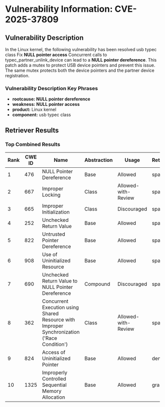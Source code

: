 # Vulnerability Information: CVE-2025-37809

## Vulnerability Description
In the Linux kernel, the following vulnerability has been resolved usb typec class Fix **NULL pointer access** Concurrent calls to typec_partner_unlink_device can lead to a **NULL pointer dereference**. This patch adds a mutex to protect USB device pointers and prevent this issue. The same mutex protects both the device pointers and the partner device registration.

### Vulnerability Description Key Phrases
- **rootcause:** **NULL pointer dereference**
- **weakness:** **NULL pointer access**
- **product:** Linux kernel
- **component:** usb typec class

## Retriever Results

### Top Combined Results

| Rank | CWE ID | Name | Abstraction | Usage  | Retrievers | Individual Scores |
|------|--------|------|-------------|-------|------------|-------------------|
| 1 | 476 | NULL Pointer Dereference | Base | Allowed | sparse | 0.401 |
| 2 | 667 | Improper Locking | Class | Allowed-with-Review | sparse | 0.351 |
| 3 | 665 | Improper Initialization | Class | Discouraged | sparse | 0.346 |
| 4 | 252 | Unchecked Return Value | Base | Allowed | sparse | 0.346 |
| 5 | 822 | Untrusted Pointer Dereference | Base | Allowed | sparse | 0.343 |
| 6 | 908 | Use of Uninitialized Resource | Base | Allowed | sparse | 0.337 |
| 7 | 690 | Unchecked Return Value to NULL Pointer Dereference | Compound | Discouraged | sparse | 0.323 |
| 8 | 362 | Concurrent Execution using Shared Resource with Improper Synchronization ('Race Condition') | Class | Allowed-with-Review | sparse | 0.319 |
| 9 | 824 | Access of Uninitialized Pointer | Base | Allowed | dense | 0.526 |
| 10 | 1325 | Improperly Controlled Sequential Memory Allocation | Base | Allowed | graph | 0.003 |

